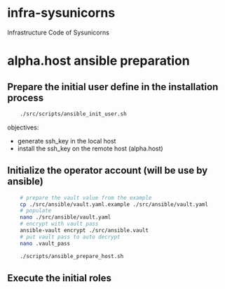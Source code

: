 # infra-sysunicorns
Infrastructure Code of Sysunicorns



# alpha.host ansible preparation

## Prepare the initial user define in the installation process
```sh
    ./src/scripts/ansible_init_user.sh
```
objectives:
- generate ssh_key in the local host
- install the ssh_key on the remote host (alpha.host)

## Initialize the operator account (will be use by ansible)

```sh
    # prepare the vault value from the example
    cp ./src/ansible/vault.yaml.example ./src/ansible/vault.yaml
    # populate
    nano ./src/ansible/vault.yaml
    # encrypt with vault pass
    ansible-vault encrypt ./src/ansible.vault
    # put vault pass to auto decrypt
    nano .vault_pass
```

```sh
    ./scripts/ansible_prepare_host.sh
```

## Execute the initial roles